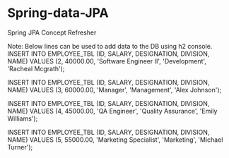 # Spring-data-JPA
Spring JPA Concept Refresher











Note: Below lines can be used to add data to the DB using h2 console.
INSERT INTO EMPLOYEE_TBL (ID, SALARY, DESIGNATION, DIVISION, NAME)
VALUES (2, 40000.00, 'Software Engineer II', 'Development', 'Racheal Mcgrath');

INSERT INTO EMPLOYEE_TBL (ID, SALARY, DESIGNATION, DIVISION, NAME)
VALUES (3, 60000.00, 'Manager', 'Management', 'Alex Johnson');

INSERT INTO EMPLOYEE_TBL (ID, SALARY, DESIGNATION, DIVISION, NAME)
VALUES (4, 45000.00, 'QA Engineer', 'Quality Assurance', 'Emily Williams');

INSERT INTO EMPLOYEE_TBL (ID, SALARY, DESIGNATION, DIVISION, NAME)
VALUES (5, 55000.00, 'Marketing Specialist', 'Marketing', 'Michael Turner');
